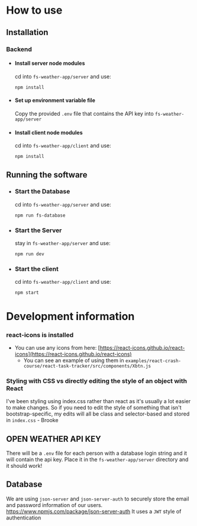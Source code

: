 # How to use
## **Installation**

### Backend
- #### **Install server node modules**
  cd into `fs-weather-app/server` and use:

  ```shell
  npm install
  ```
- #### **Set up environment variable file**
  Copy the provided `.env` file that contains the API key into `fs-weather-app/server`

- #### **Install client node modules**
  cd into `fs-weather-app/client` and use:

  ```shell
  npm install
  ```


## Running the software
- ### **Start the Database**
  cd into `fs-weather-app/server` and use:

  ```shell
  npm run fs-database
  ```

- ### **Start the Server**
  stay in `fs-weather-app/server` and use:


  ```shell
  npm run dev
  ```

- ### **Start the client**
  cd into `fs-weather-app/client` and use:

  ```shell
  npm start
  ```


# Development information

### react-icons is installed

* You can use any icons from here: [https://react-icons.github.io/react-icons](https://react-icons.github.io/react-icons)
  * You can see an example of using them in `examples/react-crash-course/react-task-tracker/src/components/Xbtn.js`


### Styling with CSS vs directly editing the style of an object with React

I've been styling using index.css rather than react as it's usually a lot easier to make changes. So if you need to edit the style of something that isn't bootstrap-specific, my edits will all be class and selector-based and stored in `index.css` - Brooke


## OPEN WEATHER API KEY
There will be a `.env` file for each person with a database login string and it will contain the api key. 
Place it in the `fs-weather-app/server` directory and it should work!


## Database
We are using `json-server` and `json-server-auth` to securely store the email and password information of our users. 
https://www.npmjs.com/package/json-server-auth
It uses a `JWT` style of authentication